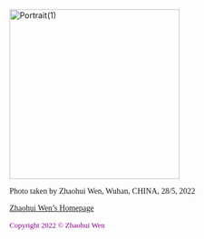 
<img width="300" alt="Portrait(1)" src="https://user-images.githubusercontent.com/104066883/169487820-faefead2-61da-4e14-841a-f7c1fce400b0.png" align="top">

<font face="GEORGIA">Photo taken by Zhaohui Wen, Wuhan, CHINA, 28/5, 2022</font>

[<font face="GEORGIA">Zhaohui Wen’s Homepage</font>](http://zhaohuiwen.top)

<font face="GEORGIA" font size ="2" color="purple">Copyright 2022 © Zhaohui Wen</font>
